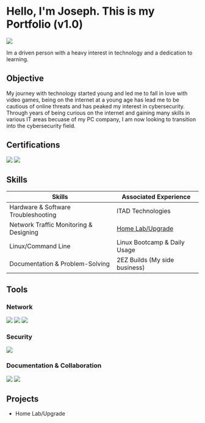 # Hello, I'm Joseph. This is my Portfolio (v1.0)
<a href="https://www.linkedin.com/in/josephsicre/"><img src="https://img.shields.io/badge/-LinkedIn-0072b1?&style=for-the-badge&logo=linkedin&logoColor=white" /></a>

Im a driven person with a heavy interest in technology and a dedication to learning.

## Objective

My journey with technology started young and led me to fall in love with video games, being on the internet at a young age has lead me to be cautious of online threats and has peaked my interest in cybersecurity. Through years of being curious on the internet and gaining many skills in various IT areas becuase of my PC company, I am now looking to transition into the cybersecurity field.

## Certifications
<div>
<img src="https://img.shields.io/badge/-ISC2%20CC-008000?&style=for-the-badge&logo=ISC2&logoColor=white" />
<img src="https://img.shields.io/badge/-Network%2B-007ACC?&style=for-the-badge&logo=CompTIA&logoColor=white" />
</div>

## Skills

| Skills                                         | Associated Experience      |
|-----------------------------------------------|----------------------------|
| Hardware & Software Troubleshooting           | ITAD Technologies|
| Network Traffic Monitoring & Designing        | <a href="https://google.com">Home Lab/Upgrade</a>|
| Linux/Command Line                            | Linux Bootcamp & Daily Usage |
| Documentation & Problem-Solving               | 2EZ Builds (My side business) |


## Tools

### Network
<div>
    <img src="https://img.shields.io/badge/-Wireshark-1679A7?&style=for-the-badge&logo=Wireshark&logoColor=white" />
    <img src="https://img.shields.io/badge/-pfSense-212121?&style=for-the-badge&logo=pfSense&logoColor=white" /> 
    <img src="https://img.shields.io/badge/-PuTTY-007ACC?&style=for-the-badge&logo=PuTTY&logoColor=white" />
</div>

### Security
<div>
    <img src="https://img.shields.io/badge/-Snort-D6343A?&style=for-the-badge&logo=Snort&logoColor=white" />
</div>

### Documentation & Collaboration
<div>
    <img src="https://img.shields.io/badge/-Microsoft_Teams-6264A7?&style=for-the-badge&logo=microsoft-teams&logoColor=white" />
    <img src="https://img.shields.io/badge/-Jira-0052CC?&style=for-the-badge&logo=jira&logoColor=white" />
    
</div>

## Projects
- Home Lab/Upgrade
